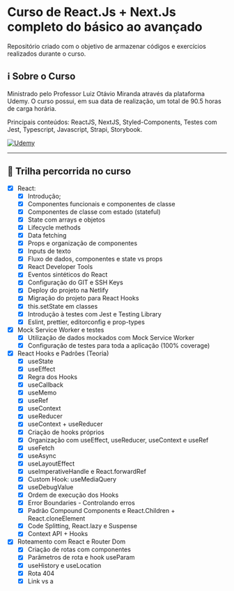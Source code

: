 # Curso de React.Js + Next.Js completo do básico ao avançado

Repositório criado com o objetivo de armazenar códigos e exercícios realizados durante o curso.

## ℹ Sobre o Curso

Ministrado pelo Professor Luiz Otávio Miranda através da plataforma Udemy. O curso possui, em sua data de realização, um total de 90.5 horas de carga horária.

Principais conteúdos: ReactJS, NextJS, Styled-Components, Testes com Jest, Typescript, Javascript, Strapi, Storybook.

<a  href="https://www.udemy.com/course/docker-kubernetes-the-practical-guide/" title="Curso de React.Js + Next.Js completo do básico ao avançado">
<img alt="Udemy" src="https://img.shields.io/badge/Udemy-%23EA5252.svg?&style=flat-square&logo=Udemy&logoColor=white"/>
</a>

---

## 📖 Trilha percorrida no curso

- [x] React:
  - [x] Introdução;
  - [x] Componentes funcionais e componentes de classe
  - [x] Componentes de classe com estado (stateful)
  - [x] State com arrays e objetos
  - [x] Lifecycle methods
  - [x] Data fetching
  - [x] Props e organização de componentes
  - [x] Inputs de texto
  - [x] Fluxo de dados, componentes e state vs props
  - [x] React Developer Tools
  - [x] Eventos sintéticos do React
  - [x] Configuração do GIT e SSH Keys
  - [x] Deploy do projeto na Netlify
  - [x] Migração do projeto para React Hooks
  - [x] this.setState em classes
  - [x] Introdução à testes com Jest e Testing Library
  - [x] Eslint, prettier, editorconfig e prop-types
- [x] Mock Service Worker e testes
  - [x] Utilização de dados mockados com Mock Service Worker
  - [x] Configuração de testes para toda a aplicação (100% coverage)
- [x] React Hooks e Padrões (Teoria)
  - [x] useState
  - [x] useEffect
  - [x] Regra dos Hooks
  - [x] useCallback
  - [x] useMemo
  - [x] useRef
  - [x] useContext
  - [x] useReducer
  - [x] useContext + useReducer
  - [x] Criação de hooks próprios
  - [x] Organização com useEffect, useReducer, useContext e useRef
  - [x] useFetch
  - [x] useAsync
  - [x] useLayoutEffect
  - [x] useImperativeHandle e React.forwardRef
  - [x] Custom Hook: useMediaQuery
  - [x] useDebugValue
  - [x] Ordem de execução dos Hooks
  - [x] Error Boundaries - Controlando erros
  - [x] Padrão Compound Components e React.Children + React.cloneElement
  - [x] Code Splitting, React.lazy e Suspense
  - [x] Context API + Hooks
- [x] Roteamento com React e Router Dom
  - [x] Criação de rotas com componentes
  - [x] Parâmetros de rota e hook useParam
  - [x] useHistory e useLocation
  - [x] Rota 404
  - [x] Link vs a
